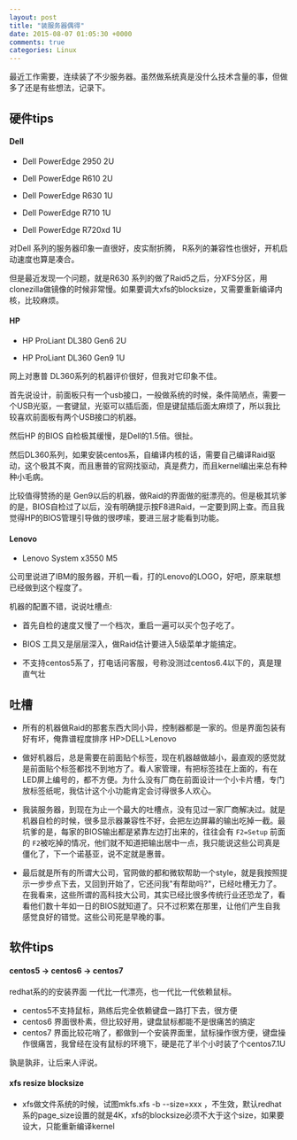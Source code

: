 ```yaml
---
layout: post
title: "装服务器偶得"
date: 2015-08-07 01:05:30 +0000
comments: true
categories: Linux
---
```


最近工作需要，连续装了不少服务器。虽然做系统真是没什么技术含量的事，但做多了还是有些想法，记录下。

## 硬件tips

#### Dell

* Dell PowerEdge 2950  2U

* Dell PowerEdge R610 2U

* Dell PowerEdge R630 1U

* Dell PowerEdge R710  1U

* Dell PowerEdge R720xd 1U

对Dell 系列的服务器印象一直很好，皮实耐折腾， R系列的兼容性也很好，开机启动速度也算是凑合。

但是最近发现一个问题，就是R630 系列的做了Raid5之后，分XFS分区，用clonezilla做镜像的时候非常慢。如果要调大xfs的blocksize，又需要重新编译内核，比较麻烦。

#### HP

* HP ProLiant DL380 Gen6  2U

* HP ProLiant DL360 Gen9  1U

网上对惠普 DL360系列的机器评价很好，但我对它印象不佳。

首先说设计，前面板只有一个usb接口，一般做系统的时候，条件简陋点，需要一个USB光驱，一套键鼠，光驱可以插后面，但是键鼠插后面太麻烦了，所以我比较喜欢前面板有两个USB接口的机器。

然后HP 的BIOS 自检极其缓慢，是Dell的1.5倍。很扯。

然后DL360系列，如果安装centos系，自编译内核的话，需要自己编译Raid驱动，这个极其不爽，而且惠普的官网找驱动，真是费力，而且kernel编出来总有种种小毛病。

比较值得赞扬的是 Gen9以后的机器，做Raid的界面做的挺漂亮的。但是极其坑爹的是，BIOS自检过了以后，没有明确提示按F8进Raid，一定要到网上查。而且我觉得HP的BIOS管理引导做的很啰嗦，要进三层才能看到功能。

#### Lenovo

* Lenovo System x3550 M5

公司里说进了IBM的服务器，开机一看，打的Lenovo的LOGO，好吧，原来联想已经做到这个程度了。

机器的配置不错，说说吐槽点:

- 首先自检的速度又慢了一个档次，重启一遍可以买个包子吃了。

- BIOS 工具又是层层深入，做Raid估计要进入5级菜单才能搞定。

- 不支持centos5系了，打电话问客服，号称没测过centos6.4以下的，真是理直气壮

## 吐槽

* 所有的机器做Raid的那套东西大同小异，控制器都是一家的。但是界面包装有好有坏，俺靠谱程度排序  HP>DELL>Lenovo

* 做好机器后，总是需要在前面贴个标签，现在机器越做越小，最直观的感觉就是前面贴个标签都找不到地方了。看人家管理，有把标签挂在上面的，有在LED屏上编号的，都不方便。为什么没有厂商在前面设计一个小卡片槽，专门放标签纸呢，我估计这个小功能肯定会讨得很多人欢心。

* 我装服务器，到现在为止一个最大的吐槽点，没有见过一家厂商解决过。就是机器自检的时候，很多显示器兼容性不好，会把左边屏幕的输出吃掉一截。最坑爹的是，每家的BIOS输出都是紧靠左边打出来的，往往会有  `F2=Setup` 前面的 `F2`被吃掉的情况，他们就不知道把输出居中一点，我只能说这些公司真是僵化了，下一个诺基亚，说不定就是惠普。

* 最后就是所有的所谓大公司，官网做的都和微软帮助一个style，就是我按照提示一步步点下去，又回到开始了，它还问我"有帮助吗?"，已经吐槽无力了。在我看来，这些所谓的高科技大公司，其实已经比很多传统行业还恐龙了，看看他们数十年如一日的BIOS就知道了。只不过积累在那里，让他们产生自我感觉良好的错觉。这些公司死是早晚的事。


## 软件tips

#### centos5 -> centos6 -> centos7

redhat系的的安装界面 一代比一代漂亮，也一代比一代依赖鼠标。

* centos5不支持鼠标，熟练后完全依赖键盘一路打下去，很方便
* centos6 界面很朴素，但比较好用，键盘鼠标都能不是很痛苦的搞定
* centos7 界面比较花哨了，都做到一个安装界面里，鼠标操作很方便，键盘操作很痛苦，我曾经在没有鼠标的环境下，硬是花了半个小时装了个centos7.1U

孰是孰非，让后来人评说。

#### xfs resize blocksize

* xfs做文件系统的时候，试图mkfs.xfs -b --size=xxx ，不生效，默认redhat系的page_size设置的就是4K，xfs的blocksize必须不大于这个size，如果要设大，只能重新编译kernel